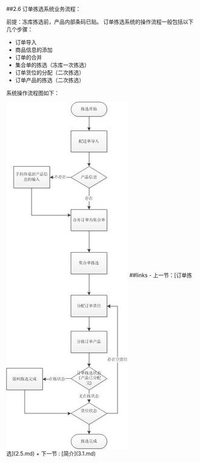 ##2.6 订单拣选系统业务流程：
 

前提：冻库拣选前，产品内部条码已贴。
订单拣选系统的操作流程一般包括以下几个步骤：
- 订单导入
- 商品信息的添加
- 订单的合并
- 集合单的拣选（冻库一次拣选）
- 订单货位的分配（二次拣选）
- 订单产品的拣选（二次拣选）

系统操作流程图如下：


<img src="images/订单拣选流程图.jpg"  alt = "图 2-5订单拣选系统--产品管理操作界面" align=center />
##links
- 上一节：[订单拣选](2.5.md)
+ 下一节 : [简介](3.1.md)
